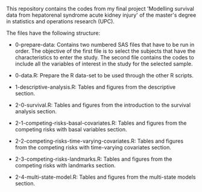 This repository contains the codes from my final project 'Modelling survival data from hepatorenal syndrome acute kidney injury' of the master's degree in statistics and operations research (UPC).  

The files have the following structure:

- 0-prepare-data: Contains two numbered SAS files that have to be run in order. The objective of the first file is to select the subjects that have the characteristics to enter the study. The second file contains the codes to include all the variables of interest in the study for the selected sample.
  
- 0-data.R: Prepare the R data-set to be used through the other R scripts.
- 1-descriptive-analysis.R: Tables and figures from the descriptive section.
- 2-0-survival.R: Tables and figures from the introduction to the survival analysis section.
- 2-1-competing-risks-basal-covariates.R: Tables and figures from the competing risks with basal variables section.
- 2-2-competing-risks-time-varying-covariates.R: Tables and figures from the competing risks with time-varying covariates section.
- 2-3-competing-risks-landmarks.R: Tables and figures from the competing risks with landmarks section.
- 2-4-multi-state-model.R: Tables and figures from the multi-state models section.
